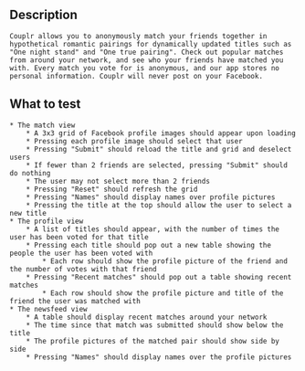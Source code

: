 ## Description

    Couplr allows you to anonymously match your friends together in hypothetical romantic pairings for dynamically updated titles such as "One night stand" and "One true pairing". Check out popular matches from around your network, and see who your friends have matched you with. Every match you vote for is anonymous, and our app stores no personal information. Couplr will never post on your Facebook.

## What to test

    * The match view
        * A 3x3 grid of Facebook profile images should appear upon loading
        * Pressing each profile image should select that user
        * Pressing "Submit" should reload the title and grid and deselect users
        * If fewer than 2 friends are selected, pressing "Submit" should do nothing
        * The user may not select more than 2 friends
        * Pressing "Reset" should refresh the grid
        * Pressing "Names" should display names over profile pictures
        * Pressing the title at the top should allow the user to select a new title
    * The profile view
        * A list of titles should appear, with the number of times the user has been voted for that title
        * Pressing each title should pop out a new table showing the people the user has been voted with
            * Each row should show the profile picture of the friend and the number of votes with that friend
        * Pressing "Recent matches" should pop out a table showing recent matches
            * Each row should show the profile picture and title of the friend the user was matched with
    * The newsfeed view
        * A table should display recent matches around your network
        * The time since that match was submitted should show below the title
        * The profile pictures of the matched pair should show side by side
        * Pressing "Names" should display names over the profile pictures

